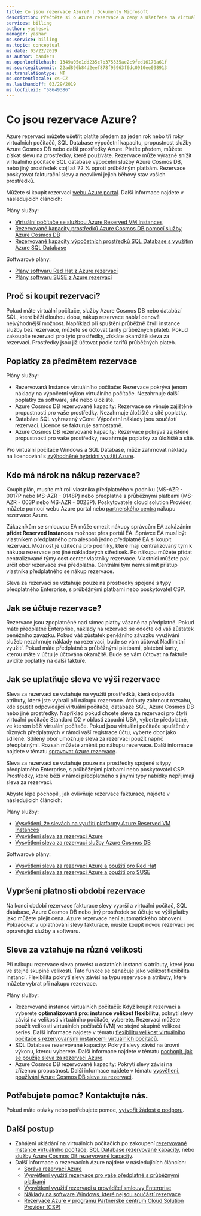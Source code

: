 ```yaml
---
title: Co jsou rezervace Azure? | Dokumenty Microsoft
description: Přečtěte si o Azure rezervace a ceny a Ušetřete na virtuálních počítačů, databází SQL, Azure Cosmos DB a další náklady na prostředky.
services: billing
author: yashesvi
manager: yashar
ms.service: billing
ms.topic: conceptual
ms.date: 03/22/2019
ms.author: banders
ms.openlocfilehash: 1349a05e1dd235c7b375335ae2c9fed16170a61f
ms.sourcegitcommit: 22ad896b84d2eef878f95963f6dc0910ee098913
ms.translationtype: MT
ms.contentlocale: cs-CZ
ms.lasthandoff: 03/29/2019
ms.locfileid: "58649386"
---
```

# <a name="what-are-azure-reservations"></a>Co jsou rezervace Azure?

Azure rezervací můžete ušetřit platíte předem za jeden rok nebo tři roky virtuálních počítačů, SQL Database výpočetní kapacitu, propustnost služby Azure Cosmos DB nebo další prostředky Azure. Platíte předem, můžete získat slevu na prostředky, které používáte. Rezervace může výrazně snížit virtuálního počítače SQL database výpočetní služby Azure Cosmos DB, nebo jiný prostředek stojí až 72 % oproti průběžným platbám. Rezervace poskytovat fakturační slevy a neovlivní jejich běhový stav vašich prostředků.

Můžete si koupit rezervaci [webu Azure portal](https://aka.ms/reservations). Další informace najdete v následujících článcích:

Plány služby:
- [Virtuální počítače se službou Azure Reserved VM Instances](../virtual-machines/windows/prepay-reserved-vm-instances.md)
- [Rezervované kapacity prostředků Azure Cosmos DB pomocí služby Azure Cosmos DB](../cosmos-db/cosmos-db-reserved-capacity.md)
- [Rezervované kapacity výpočetních prostředků SQL Database s využitím Azure SQL Database](../sql-database/sql-database-reserved-capacity.md)

Softwarové plány:
- [Plány softwaru Red Hat z Azure rezervací](../virtual-machines/linux/prepay-rhel-software-charges.md)
- [Plány softwaru SUSE z Azure rezervací](../virtual-machines/linux/prepay-suse-software-charges.md)

## <a name="why-buy-a-reservation"></a>Proč si koupit rezervaci?

Pokud máte virtuální počítače, služby Azure Cosmos DB nebo databází SQL, které běží dlouhou dobu, nákup rezervace nabízí cenově nejvýhodnější možnost. Například při spuštění průběžně čtyři instance služby bez rezervace, můžete se účtovat tarify průběžných plateb. Pokud zakoupíte rezervaci pro tyto prostředky, získáte okamžitě sleva za rezervaci. Prostředky jsou již účtovat podle tarifů průběžných plateb.

## <a name="charges-covered-by-reservation"></a>Poplatky za předmětem rezervace

Plány služby:

- Rezervovaná Instance virtuálního počítače: Rezervace pokrývá jenom náklady na výpočetní výkon virtuálního počítače. Nezahrnuje další poplatky za software, sítě nebo úložiště.
- Azure Cosmos DB rezervované kapacity: Rezervace se věnuje zajištěné propustnosti pro vaše prostředky. Nezahrnuje úložiště a sítě poplatky.
- Databáze SQL vyhrazený vCore: Výpočetní náklady jsou součástí rezervaci. Licence se fakturuje samostatně.
- Azure Cosmos DB rezervované kapacity: Rezervace pokrývá zajištěné propustnosti pro vaše prostředky, nezahrnuje poplatky za úložiště a sítě.

Pro virtuální počítače Windows a SQL Database, může zahrnovat náklady na licencování s [zvýhodněné hybridní využití Azure](https://azure.microsoft.com/pricing/hybrid-benefit/).

## <a name="whos-eligible-to-purchase-a-reservation"></a>Kdo má nárok na nákup rezervace?

Koupit plán, musíte mít roli vlastníka předplatného v podniku (MS-AZR - 0017P nebo MS-AZR - 0148P) nebo předplatné s průběžnými platbami (MS-AZR - 003P nebo MS-AZR - 0023P). Poskytovatele cloud solution Provider, můžete pomocí webu Azure portal nebo [partnerského centra](/partner-center/azure-reservations) nákupu rezervace Azure.

Zákazníkům se smlouvou EA může omezit nákupy správcům EA zakázáním **přidat Reserved Instances** možnost přes portál EA. Správce EA musí být vlastníkem předplatného pro alespoň jedno předplatné EA si koupit rezervaci. Možnost je užitečná pro podniky, které mají centralizovaný tým k nákupu rezervace pro jiné nákladových středisek. Po nákupu můžete přidat centralizované týmy cost center vlastníky rezervace. Vlastníci můžete pak určit obor rezervace svá předplatná. Centrální tým nemusí mít přístup vlastníka předplatného se nákup rezervace.

Sleva za rezervaci se vztahuje pouze na prostředky spojené s typy předplatného Enterprise, s průběžnými platbami nebo poskytovatel CSP.

## <a name="how-is-a-reservation-billed"></a>Jak se účtuje rezervace?

Rezervace jsou zpoplatněné nad rámec platby vázané na předplatné. Pokud máte předplatné Enterprise, náklady na rezervaci se odečte od váš zůstatek peněžního závazku. Pokud váš zůstatek peněžního závazku využívání služeb nezahrnuje náklady na rezervaci, bude se vám účtovat Nadlimitní využití. Pokud máte předplatné s průběžnými platbami, platební karty, kterou máte v účtu je účtována okamžitě. Bude se vám účtovat na faktuře uvidíte poplatky na další faktuře.

## <a name="how-reservation-discount-is-applied"></a>Jak se uplatňuje sleva ve výši rezervace

Sleva za rezervaci se vztahuje na využití prostředků, která odpovídá atributy, které jste vybrali při nákupu rezervace. Atributy zahrnout rozsahu, kde spustit odpovídající virtuální počítače, databáze SQL, Azure Cosmos DB nebo jiné prostředky. Například pokud chcete sleva za rezervaci pro čtyři virtuální počítače Standard D2 v oblasti západní USA, vyberte předplatné, ve kterém běží virtuální počítače. Pokud jsou virtuální počítače spuštěné v různých předplatných v rámci vaší registrace účtu, vyberte obor jako sdílené. Sdílený obor umožňuje sleva za rezervaci použít napříč předplatnými. Rozsah můžete změnit po nákupu rezervace. Další informace najdete v tématu [spravovat Azure rezervace](billing-manage-reserved-vm-instance.md).

Sleva za rezervaci se vztahuje pouze na prostředky spojené s typy předplatného Enterprise, s průběžnými platbami nebo poskytovatel CSP. Prostředky, které běží v rámci předplatného s jinými typy nabídky nepřijímají sleva za rezervaci.

Abyste lépe pochopili, jak ovlivňuje rezervace fakturace, najdete v následujících článcích:

Plány služby:

- [Vysvětlení, že slevách na využití platformy Azure Reserved VM Instances](billing-understand-vm-reservation-charges.md)
- [Vysvětlení sleva za rezervaci Azure](billing-understand-vm-reservation-charges.md)
- [Vysvětlení sleva za rezervaci služby Azure Cosmos DB](billing-understand-cosmosdb-reservation-charges.md)

Softwarové plány:

- [Vysvětlení sleva za rezervaci Azure a použití pro Red Hat](billing-understand-rhel-reservation-charges.md)
- [Vysvětlení sleva za rezervaci Azure a použití pro SUSE](billing-understand-suse-reservation-charges.md)

## <a name="when-the-reservation-term-expires"></a>Vypršení platnosti období rezervace

Na konci období rezervace fakturace slevy vyprší a virtuální počítač, SQL database, Azure Cosmos DB nebo jiný prostředek se účtuje ve výši platby jako můžete přejít cena. Azure rezervace není automatického obnovení. Pokračovat v uplatňování slevy fakturace, musíte koupit novou rezervaci pro opravňující služby a softwaru.

## <a name="discount-applies-to-different-sizes"></a>Sleva za vztahuje na různé velikosti

Při nákupu rezervace sleva provést u ostatních instancí s atributy, které jsou ve stejné skupině velikostí. Tato funkce se označuje jako velikost flexibilita instancí. Flexibilita pokrytí slevy závisí na typu rezervace a atributy, které můžete vybrat při nákupu rezervace.

Plány služby:

- Rezervované instance virtuálních počítačů: Když koupit rezervaci a vyberete **optimalizovaná pro**: **instance velikost flexibilitu**, pokrytí slevy závisí na velikosti virtuálního počítače, vyberete. Rezervaci můžete použít velikosti virtuálních počítačů (VM) ve stejné skupině velikost series. Další informace najdete v tématu [flexibilitu velikost virtuálního počítače s rezervovanými instancemi virtuálních počítačů](../virtual-machines/windows/reserved-vm-instance-size-flexibility.md).
- SQL Database rezervované kapacity: Pokrytí slevy závisí na úrovni výkonu, kterou vyberete. Další informace najdete v tématu [pochopit, jak se použije sleva za rezervaci Azure](billing-understand-reservation-charges.md).
- Azure Cosmos DB rezervované kapacity: Pokrytí slevy závisí na zřízenou propustnost. Další informace najdete v tématu [vysvětlení, používání Azure Cosmos DB sleva za rezervaci](billing-understand-cosmosdb-reservation-charges.md).

## <a name="need-help-contact-us"></a>Potřebujete pomoc? Kontaktujte nás.

Pokud máte otázky nebo potřebujete pomoc, [vytvořit žádost o podporu](https://go.microsoft.com/fwlink/?linkid=2083458).

## <a name="next-steps"></a>Další postup

- Zahájení ukládání na virtuálních počítačích po zakoupení [rezervované Instance virtuálního počítače](../virtual-machines/windows/prepay-reserved-vm-instances.md), [SQL Database rezervované kapacity](../sql-database/sql-database-reserved-capacity.md), nebo [služby Azure Cosmos DB rezervované kapacity](../cosmos-db/cosmos-db-reserved-capacity.md).
- Další informace o rezervacích Azure najdete v následujících článcích:
    - [Správa rezervací Azure](billing-manage-reserved-vm-instance.md)
    - [Vysvětlení využití rezervace pro vaše předplatné s průběžnými platbami](billing-understand-reserved-instance-usage.md)
    - [Vysvětlení využití rezervaci u prováděcí smlouvy Enterprise](billing-understand-reserved-instance-usage-ea.md)
    - [Náklady na software Windows, které nejsou součástí rezervace](billing-reserved-instance-windows-software-costs.md)
    - [Rezervace Azure v programu Partnerské centrum Cloud Solution Provider (CSP)](https://docs.microsoft.com/partner-center/azure-reservations)
